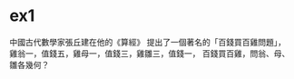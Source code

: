    # ex1
   
   中國古代數學家張丘建在他的《算經》
   提出了一個著名的「百錢買百雞問題」，
   雞翁一，值錢五，雞母一，值錢三，雞雛三，值錢一，
   百錢買百雞，問翁、母、雛各幾何？